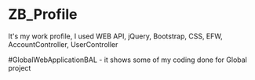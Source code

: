 # ZB_Profile
It's my work profile, I used WEB API, jQuery, Bootstrap, CSS, EFW, AccountController, UserController 

#GlobalWebApplicationBAL - it shows some of my coding done for Global project
